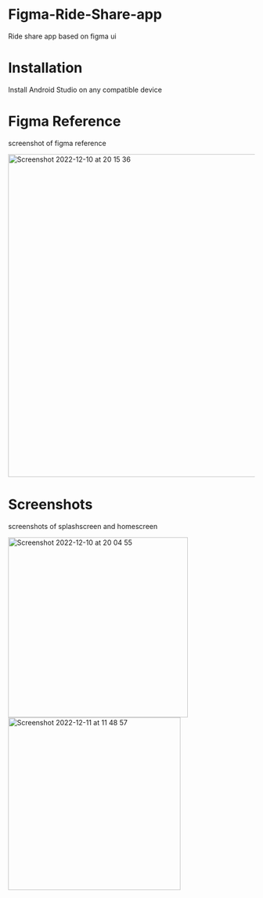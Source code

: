 # Figma-Ride-Share-app
Ride share app based on figma ui


# Installation
Install Android Studio on any compatible device


# Figma Reference
screenshot of figma reference

<img width="658" alt="Screenshot 2022-12-10 at 20 15 36" src="https://user-images.githubusercontent.com/95852329/206873731-c1631103-b370-46a2-b01c-231d80db8941.png">


# Screenshots
screenshots of splashscreen and homescreen

<img width="367" alt="Screenshot 2022-12-10 at 20 04 55" src="https://user-images.githubusercontent.com/95852329/206873405-676ed223-674e-48e9-877d-5dedc2e4ee67.png"> <img width="352" alt="Screenshot 2022-12-11 at 11 48 57" src="https://user-images.githubusercontent.com/95852329/206902016-f72928a3-e609-4975-b401-3d1e18a41f38.png">
